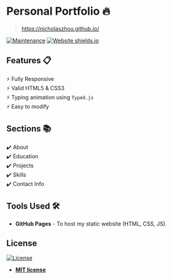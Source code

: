 # Personal Portfolio 🔥
> https://nicholaszhou.github.io/

[![Maintenance](https://img.shields.io/badge/maintained-yes-green.svg)](https://github.com/nicholas-zhou/nicholaszhou.github.io/commits/master)
[![Website shields.io](https://img.shields.io/badge/website-construction-orange)](http://nicholaszhou.github.io/)

<!-- ### Website Preview
#### Home Page
<img src="website_images/HomePage.gif" width="900">


#### About Page
<img src="website_images/AboutPage.png" width="900">


#### Projects Page
<img src="website_images/ProjectPage.png" width="900"> -->

## Features 📋
⚡️ Fully Responsive\
⚡️ Valid HTML5 & CSS3\
⚡️ Typing animation using `Typed.js`\
⚡️ Easy to modify

## Sections 📚
✔️ About\
✔️ Education\
✔️ Projects \
✔️ Skills \
✔️ Contact Info

## Tools Used 🛠️
* <b>GitHub Pages</b> - To host my static website (HTML, CSS, JS).

## License
[![License](http://img.shields.io/:license-mit-blue.svg?style=flat-square)](http://badges.mit-license.org)

- **[MIT license](http://opensource.org/licenses/mit-license.php)**
